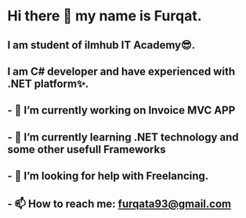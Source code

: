 # Hi there 👋 my name is Furqat. 
## I am student of ilmhub IT Academy😎. 
## I am C# developer and have experienced with .NET platform✨.
## - 🔭 I’m currently working on Invoice MVC  APP
## - 🌱 I’m currently learning .NET technology and some other usefull Frameworks
## - 🤔 I’m looking for help with Freelancing.
## - 📫 How to reach me: furqata93@gmail.com

